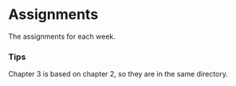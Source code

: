 # Assignments

The assignments for each week.

### Tips
Chapter 3 is based on chapter 2, so they are in the same directory.